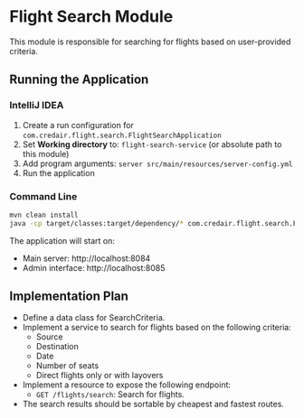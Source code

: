 # Flight Search Module

This module is responsible for searching for flights based on user-provided criteria.

## Running the Application

### IntelliJ IDEA
1. Create a run configuration for `com.credair.flight.search.FlightSearchApplication`
2. Set **Working directory** to: `flight-search-service` (or absolute path to this module)
3. Add program arguments: `server src/main/resources/server-config.yml`
4. Run the application

### Command Line
```bash
mvn clean install
java -cp target/classes:target/dependency/* com.credair.flight.search.FlightSearchApplication server src/main/resources/server-config.yml
```

The application will start on:
- Main server: http://localhost:8084
- Admin interface: http://localhost:8085

## Implementation Plan

- Define a data class for SearchCriteria.
- Implement a service to search for flights based on the following criteria:
  - Source
  - Destination
  - Date
  - Number of seats
  - Direct flights only or with layovers
- Implement a resource to expose the following endpoint:
  - `GET /flights/search`: Search for flights.
- The search results should be sortable by cheapest and fastest routes.
